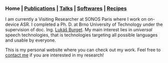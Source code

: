 ### Home | [Publications](/publications) | [Talks](/talks) | [Softwares](/softwares) | [Recipes](/recipes)

I am currently a Visiting Researcher at SONOS Paris where I work on
on-device ASR. I completed a Ph. D. at Brno University of Technology
under the supervision of doc. Ing. [Lukáš Burget](https://www.fit.vut.cz/person/burget/.en).
My main interest lies in *universal* speech technologies,
that is technologies targeting all possible languages and usable by
everyone.

This is my personal website where you can check out my work. Feel free
to [contact me](mailto:lucas.ondel@gmail.com) if you are
interested in my research!

